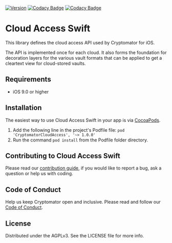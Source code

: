 [![Version](http://img.shields.io/cocoapods/v/CryptomatorCloudAccess.svg)](https://cocoapods.org/pods/CryptomatorCloudAccess)
[![Codacy Badge](https://app.codacy.com/project/badge/Grade/35951085e6604f9aaab998fc65dd2467)](https://www.codacy.com/gh/cryptomator/cloud-access-swift)
[![Codacy Badge](https://app.codacy.com/project/badge/Coverage/35951085e6604f9aaab998fc65dd2467)](https://www.codacy.com/gh/cryptomator/cloud-access-swift)

# Cloud Access Swift

This library defines the cloud access API used by Cryptomator for iOS.

The API is implemented once for each cloud. It also forms the foundation for decoration layers for the various vault formats that can be applied to get a cleartext view for cloud-stored vaults.

## Requirements

- iOS 9.0 or higher

## Installation

The easiest way to use Cloud Access Swift in your app is via [CocoaPods](https://cocoapods.org/ "CocoaPods").

1. Add the following line in the project's Podfile file: `pod 'CryptomatorCloudAccess', '~> 1.0.0'`
2. Run the command `pod install` from the Podfile folder directory.

## Contributing to Cloud Access Swift

Please read our [contribution guide](.github/CONTRIBUTING.md), if you would like to report a bug, ask a question or help us with coding.

## Code of Conduct

Help us keep Cryptomator open and inclusive. Please read and follow our [Code of Conduct](.github/CODE_OF_CONDUCT.md).

## License

Distributed under the AGPLv3. See the LICENSE file for more info.
